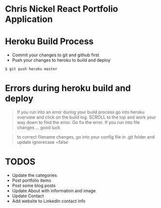 # Chris Nickel React Portfolio Application

# Heroku Build Process

- Commit your changes to git and github first
- Push your changes to heroku to build and deploy

```
$ git push heroku master
```

# Errors during heroku build and deploy

> If you run into an error during your build process go into heroku overview and click on the build log. SCROLL to the top and work your way down to find the error. Go fix the error.
> If you run into file changes ... good luck

> to correct filename changes, go into your config file in .git folder and update ignorecase =false

# TODOS

- Update the categories
- Post portfolio items
- Post some blog posts
- Update About with information and image
- Update Contact
- Add website to LinkedIn contact info
